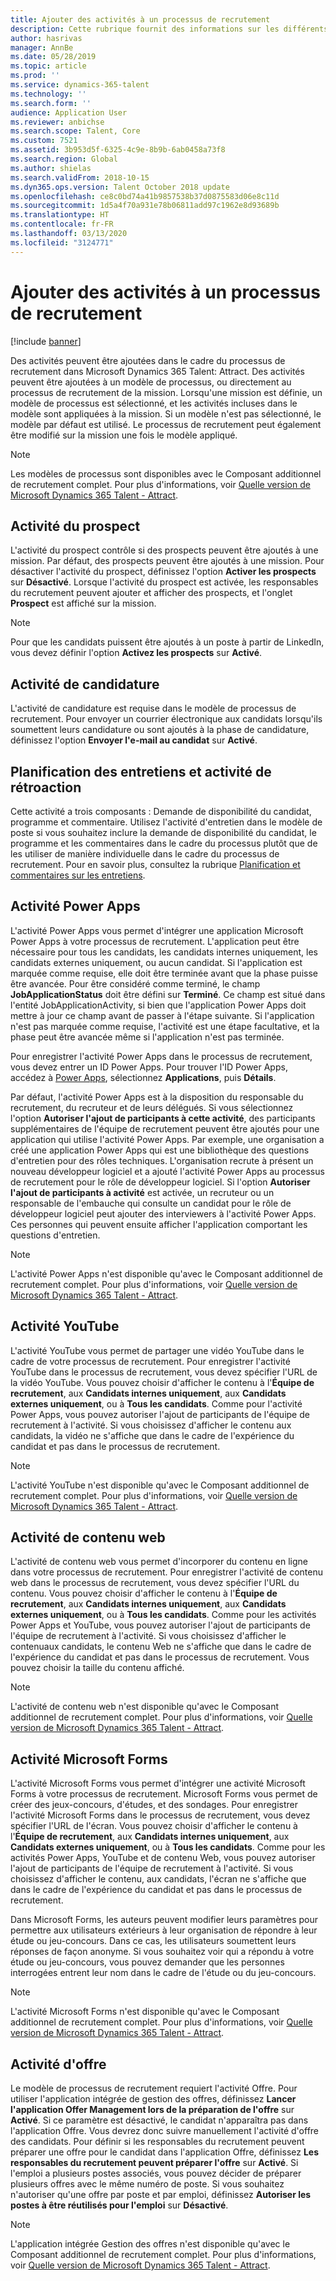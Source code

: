 ```yaml
---
title: Ajouter des activités à un processus de recrutement
description: Cette rubrique fournit des informations sur les différents types d'activités que vous pouvez ajouter à un processus de recrutement de Microsoft Dynamics 365 Talent - Attract.
author: hasrivas
manager: AnnBe
ms.date: 05/28/2019
ms.topic: article
ms.prod: ''
ms.service: dynamics-365-talent
ms.technology: ''
ms.search.form: ''
audience: Application User
ms.reviewer: anbichse
ms.search.scope: Talent, Core
ms.custom: 7521
ms.assetid: 3b953d5f-6325-4c9e-8b9b-6ab0458a73f8
ms.search.region: Global
ms.author: shielas
ms.search.validFrom: 2018-10-15
ms.dyn365.ops.version: Talent October 2018 update
ms.openlocfilehash: ce8c0bd74a41b9857538b37d0875583d06e8c11d
ms.sourcegitcommit: 1d5a4f70a931e78b06811add97c1962e8d93689b
ms.translationtype: HT
ms.contentlocale: fr-FR
ms.lasthandoff: 03/13/2020
ms.locfileid: "3124771"
---
```

# <a name="add-activities-to-a-hiring-process"></a>Ajouter des activités à un processus de recrutement

[!include [banner](includes/banner.md)]

Des activités peuvent être ajoutées dans le cadre du processus de recrutement dans Microsoft Dynamics 365 Talent: Attract. Des activités peuvent être ajoutées à un modèle de processus, ou directement au processus de recrutement de la mission. Lorsqu'une mission est définie, un modèle de processus est sélectionné, et les activités incluses dans le modèle sont appliquées à la mission. Si un modèle n'est pas sélectionné, le modèle par défaut est utilisé. Le processus de recrutement peut également être modifié sur la mission une fois le modèle appliqué.

> [!NOTE] 
> Les modèles de processus sont disponibles avec le Composant additionnel de recrutement complet. Pour plus d'informations, voir [Quelle version de Microsoft Dynamics 365 Talent - Attract](./attract-comprehensive-hiring.md).

## <a name="prospect-activity"></a>Activité du prospect

L'activité du prospect contrôle si des prospects peuvent être ajoutés à une mission. Par défaut, des prospects peuvent être ajoutés à une mission. Pour désactiver l'activité du prospect, définissez l'option **Activer les prospects** sur **Désactivé**. Lorsque l'activité du prospect est activée, les responsables du recrutement peuvent ajouter et afficher des prospects, et l'onglet **Prospect** est affiché sur la mission.

> [!NOTE]
> Pour que les candidats puissent être ajoutés à un poste à partir de LinkedIn, vous devez définir l'option **Activez les prospects** sur **Activé**.

## <a name="application-activity"></a>Activité de candidature

L'activité de candidature est requise dans le modèle de processus de recrutement. Pour envoyer un courrier électronique aux candidats lorsqu'ils soumettent leurs candidature ou sont ajoutés à la phase de candidature, définissez l'option **Envoyer l'e-mail au candidat** sur **Activé**.

## <a name="interview-schedule-and-feedback-activity"></a>Planification des entretiens et activité de rétroaction

Cette activité a trois composants : Demande de disponibilité du candidat, programme et commentaire. Utilisez l'activité d'entretien dans le modèle de poste si vous souhaitez inclure la demande de disponibilité du candidat, le programme et les commentaires dans le cadre du processus plutôt que de les utiliser de manière individuelle dans le cadre du processus de recrutement. Pour en savoir plus, consultez la rubrique [Planification et commentaires sur les entretiens](interview-scheduling-feedback.md).

## <a name="power-apps-activity"></a>Activité Power Apps

L'activité Power Apps vous permet d'intégrer une application Microsoft Power Apps à votre processus de recrutement. L'application peut être nécessaire pour tous les candidats, les candidats internes uniquement, les candidats externes uniquement, ou aucun candidat. Si l'application est marquée comme requise, elle doit être terminée avant que la phase puisse être avancée. Pour être considéré comme terminé, le champ **JobApplicationStatus** doit être défini sur **Terminé**. Ce champ est situé dans l'entité JobApplicationActivity, si bien que l'application Power Apps doit mettre à jour ce champ avant de passer à l'étape suivante. Si l'application n'est pas marquée comme requise, l'activité est une étape facultative, et la phase peut être avancée même si l'application n'est pas terminée.

Pour enregistrer l'activité Power Apps dans le processus de recrutement, vous devez entrer un ID Power Apps. Pour trouver l'ID Power Apps, accédez à [Power Apps](https://web.powerapps.com), sélectionnez **Applications**, puis **Détails**.

Par défaut, l'activité Power Apps est à la disposition du responsable du recrutement, du recruteur et de leurs délégués. Si vous sélectionnez l'option **Autoriser l'ajout de participants à cette activité**, des participants supplémentaires de l'équipe de recrutement peuvent être ajoutés pour une application qui utilise l'activité Power Apps. Par exemple, une organisation a créé une application Power Apps qui est une bibliothèque des questions d'entretien pour des rôles techniques. L'organisation recrute à présent un nouveau développeur logiciel et a ajouté l'activité Power Apps au processus de recrutement pour le rôle de développeur logiciel. Si l'option **Autoriser l'ajout de participants à activité** est activée, un recruteur ou un responsable de l'embauche qui consulte un candidat pour le rôle de développeur logiciel peut ajouter des interviewers à l'activité Power Apps. Ces personnes qui peuvent ensuite afficher l'application comportant les questions d'entretien.

> [!NOTE]
> L'activité Power Apps n'est disponible qu'avec le Composant additionnel de recrutement complet. Pour plus d'informations, voir [Quelle version de Microsoft Dynamics 365 Talent - Attract](./attract-comprehensive-hiring.md).

## <a name="youtube-activity"></a>Activité YouTube

L'activité YouTube vous permet de partager une vidéo YouTube dans le cadre de votre processus de recrutement. Pour enregistrer l'activité YouTube dans le processus de recrutement, vous devez spécifier l'URL de la vidéo YouTube. Vous pouvez choisir d'afficher le contenu à l'**Équipe de recrutement**, aux **Candidats internes uniquement**, aux **Candidats externes uniquement**, ou à **Tous les candidats**. Comme pour l'activité Power Apps, vous pouvez autoriser l'ajout de participants de l'équipe de recrutement à l'activité. Si vous choisissez d'afficher le contenu aux candidats, la vidéo ne s'affiche que dans le cadre de l'expérience du candidat et pas dans le processus de recrutement.

> [!NOTE]
> L'activité YouTube n'est disponible qu'avec le Composant additionnel de recrutement complet. Pour plus d'informations, voir [Quelle version de Microsoft Dynamics 365 Talent - Attract](./attract-comprehensive-hiring.md).

## <a name="web-content-activity"></a>Activité de contenu web

L'activité de contenu web vous permet d'incorporer du contenu en ligne dans votre processus de recrutement. Pour enregistrer l'activité de contenu web dans le processus de recrutement, vous devez spécifier l'URL du contenu. Vous pouvez choisir d'afficher le contenu à l'**Équipe de recrutement**, aux **Candidats internes uniquement**, aux **Candidats externes uniquement**, ou à **Tous les candidats**. Comme pour les activités Power Apps et YouTube, vous pouvez autoriser l'ajout de participants de l'équipe de recrutement à l'activité. Si vous choisissez d'afficher le contenuaux candidats, le contenu Web ne s'affiche que dans le cadre de l'expérience du candidat et pas dans le processus de recrutement. Vous pouvez choisir la taille du contenu affiché.

> [!NOTE]
> L'activité de contenu web n'est disponible qu'avec le Composant additionnel de recrutement complet. Pour plus d'informations, voir [Quelle version de Microsoft Dynamics 365 Talent - Attract](./attract-comprehensive-hiring.md).

## <a name="microsoft-forms-activity"></a>Activité Microsoft Forms

L'activité Microsoft Forms vous permet d'intégrer une activité Microsoft Forms à votre processus de recrutement. Microsoft Forms vous permet de créer des jeux-concours, d'études, et des sondages. Pour enregistrer l'activité Microsoft Forms dans le processus de recrutement, vous devez spécifier l'URL de l'écran. Vous pouvez choisir d'afficher le contenu à l'**Équipe de recrutement**, aux **Candidats internes uniquement**, aux **Candidats externes uniquement**, ou à **Tous les candidats**. Comme pour les activités Power Apps, YouTube et de contenu Web, vous pouvez autoriser l'ajout de participants de l'équipe de recrutement à l'activité. Si vous choisissez d'afficher le contenu, aux candidats, l'écran ne s'affiche que dans le cadre de l'expérience du candidat et pas dans le processus de recrutement.

Dans Microsoft Forms, les auteurs peuvent modifier leurs paramètres pour permettre aux utilisateurs extérieurs à leur organisation de répondre à leur étude ou jeu-concours. Dans ce cas, les utilisateurs soumettent leurs réponses de façon anonyme. Si vous souhaitez voir qui a répondu à votre étude ou jeu-concours, vous pouvez demander que les personnes interrogées entrent leur nom dans le cadre de l'étude ou du jeu-concours.

> [!NOTE]
> L'activité Microsoft Forms n'est disponible qu'avec le Composant additionnel de recrutement complet. Pour plus d'informations, voir [Quelle version de Microsoft Dynamics 365 Talent - Attract](./attract-comprehensive-hiring.md).

## <a name="offer-activity"></a>Activité d'offre

Le modèle de processus de recrutement requiert l'activité Offre. Pour utiliser l'application intégrée de gestion des offres, définissez **Lancer l'application Offer Management lors de la préparation de l'offre** sur **Activé**. Si ce paramètre est désactivé, le candidat n'apparaîtra pas dans l'application Offre. Vous devrez donc suivre manuellement l'activité d'offre des candidats. Pour définir si les responsables du recrutement peuvent préparer une offre pour le candidat dans l'application Offre, définissez **Les responsables du recrutement peuvent préparer l'offre** sur **Activé**. Si l'emploi a plusieurs postes associés, vous pouvez décider de préparer plusieurs offres avec le même numéro de poste. Si vous souhaitez n'autoriser qu'une offre par poste et par emploi, définissez **Autoriser les postes à être réutilisés pour l'emploi** sur **Désactivé**.

> [!NOTE]
> L'application intégrée Gestion des offres n'est disponible qu'avec le Composant additionnel de recrutement complet. Pour plus d'informations, voir [Quelle version de Microsoft Dynamics 365 Talent - Attract](./attract-comprehensive-hiring.md).


